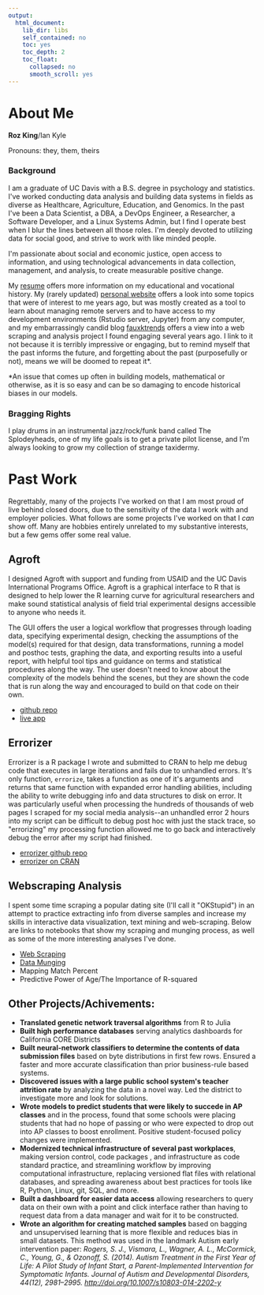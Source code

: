 ```yaml
---
output: 
  html_document:
    lib_dir: libs
    self_contained: no
    toc: yes
    toc_depth: 2
    toc_float:
      collapsed: no
      smooth_scroll: yes
---
```


# About Me

**Roz King**/Ian Kyle

Pronouns: they, them, theirs

### Background

I am a graduate of UC Davis with a B.S. degree in psychology and statistics. I've worked conducting data analysis and building data systems in fields as diverse as Healthcare, Agriculture, Education, and Genomics. In the past I've been a Data Scientist, a DBA, a DevOps Engineer, a Researcher, a Software Developer, and a Linux Systems Admin, but I find I operate best when I blur the lines  between all those roles. I'm deeply devoted to utilizing data for social good, and strive to work with like minded people.

I'm passionate about social and economic justice, open access to information, and using technological advancements in data collection, management, and analysis, to create measurable positive change. 

My <a href="www/src/resume.pdf" download>resume</a> offers more information on my educational and vocational history. My (rarely updated) [personal website](http://ikkyle.com) offers a look into some topics that were of interest to me years ago, but was mostly created as a tool to learn about managing remote servers and to have access to my development environments (Rstudio server, Jupyter) from any computer, and my embarrassingly candid blog [fauxktrends](http://fauxktrends.tumblr.com/archive) offers a view into a web scraping and analysis project I found engaging several years ago. I link to it not because it is terribly impressive or engaging, but to remind myself that the past informs the future, and forgetting about the past (purposefully or not), means we will be doomed to repeat it*. 

\*An issue that comes up often in building models, mathematical or otherwise, as it is so easy and can be so damaging to encode historical biases in our models. 

### Bragging Rights

I play drums in an instrumental jazz/rock/funk band called The Splodeyheads, one of my life goals is to get a private pilot license, and I'm always looking to grow my collection of strange taxidermy. 


# Past Work

Regrettably, many of the projects I've worked on that I am most proud of live behind closed doors, due to the sensitivity of the data I work with and employer policies. What follows are some projects I've worked on that I *can* show off. Many are hobbies entirely unrelated to my substantive interests, but a few gems offer some real value. 

## Agroft

I designed Agroft with support and funding from USAID and the UC Davis International Programs Office. Agroft is a graphical interface to R that is designed to help lower the R learning curve for agricultural researchers and make sound statistical analysis of field trial experimental designs accessible to anyone who needs it. 

The GUI offers the user a logical workflow that progresses through loading data, specifying experimental design, checking the assumptions of the model(s) required for that design, data transformations, running a model and posthoc tests, graphing the data, and exporting results into a useful report, with helpful tool tips and guidance on terms and statistical procedures along the way. The user doesn't need to know about the complexity of the models behind the scenes, but they are shown the code that is run along the way and encouraged to build on that code on their own. 

* [github repo](https://github.com/ucd-ipo/agroft)
* [live app](http://ikkyle.com/playground/aip-analysis/)

## Errorizer

Errorizer is a R package I wrote and submitted to CRAN to help me debug code that executes in large iterations and fails due to unhandled errors. It's only function, `errorize`, takes a function as one of it's arguments and returns that same function with expanded error handling abilities, including the ability to write debugging info and data structures to disk on error. It was particularly useful when processing the hundreds of thousands of web pages I scraped for my social media analysis--an unhandled error 2 hours into my script can be difficult to debug post hoc with just the stack trace, so "errorizing" my processing function allowed me to go back and interactively debug the error after my script had finished. 

* [errorizer github repo](https://github.com/ikkyle/errorizer)
* [errorizer on CRAN](https://cran.r-project.org/package=errorizer)

## Webscraping Analysis

I spent some time scraping a popular dating site (I'll call it "OKStupid") in an attempt to practice extracting info from diverse samples and increase my skills in interactive data visualization, text mining and web-scraping. Below are links to notebooks that show my scraping and munging process, as well as some of the more interesting analyses I've done. 

* [Web Scraping](www/OKC/scrape.html)
* [Data Munging](www/OKC/munge.html)
* Mapping Match Percent
* Predictive Power of Age/The Importance of R-squared


## Other Projects/Achivements:

* **Translated genetic network traversal algorithms** from R to Julia
* **Built high performance databases** serving analytics dashboards for California
 CORE Districts
* **Built neural-network classifiers to determine the contents of data submission files** based on byte distributions in first few rows. Ensured a faster and more accurate classification than prior business-rule based systems. 
* **Discovered issues with a large public school system's teacher attrition rate** by analyzing the data in a novel way. Led the district to investigate more and look for solutions. 
* **Wrote models to predict students that were likely to succede in AP classes** and in the process, found that some schools were placing students that had no hope of passing or who were expected to drop out into AP classes to boost enrollment. Positive student-focused policy changes were implemented. 
* **Modernized technical infrastructure of several past workplaces**, making version control, code packages , and infrastructure as code standard practice, and streamlining workflow by improving computational infrastructure, replacing versioned flat files with relational databases, and spreading awareness about best practices for tools like R, Python, Linux, git, SQL, and more. 
* **Built a dashboard for easier data access** allowing researchers to query data on their own with a point and click interface rather than having to request data from a data manager and wait for it to be constructed. 
* **Wrote an algorithm for creating matched samples** based on bagging and unsupervised learning that is more flexible and reduces bias in small datasets. This method was used in the landmark Autism early intervention paper: *Rogers, S. J., Vismara, L., Wagner, A. L., McCormick, C., Young, G., & Ozonoff, S. (2014). Autism Treatment in the First Year of Life: A Pilot Study of Infant Start, a Parent-Implemented Intervention for Symptomatic Infants. Journal of Autism and Developmental Disorders, 44(12), 2981–2995. http://doi.org/10.1007/s10803-014-2202-y*




